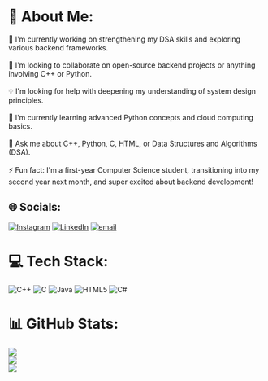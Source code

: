 # 💫 About Me:
🔭 I'm currently working on strengthening my DSA skills and exploring various backend frameworks.<br><br>🤝 I'm looking to collaborate on open-source backend projects or anything involving C++ or Python.<br><br>💡 I'm looking for help with deepening my understanding of system design principles.<br><br>🌱 I'm currently learning advanced Python concepts and cloud computing basics.<br><br>💬 Ask me about C++, Python, C, HTML, or Data Structures and Algorithms (DSA).<br><br>⚡ Fun fact: I'm a first-year Computer Science student, transitioning into my second year next month, and super excited about backend development!


## 🌐 Socials:
[![Instagram](https://img.shields.io/badge/Instagram-%23E4405F.svg?logo=Instagram&logoColor=white)](https://instagram.com/sanskar_can) [![LinkedIn](https://img.shields.io/badge/LinkedIn-%230077B5.svg?logo=linkedin&logoColor=white)](https://linkedin.com/in/SanskarShinde22) [![email](https://img.shields.io/badge/Email-D14836?logo=gmail&logoColor=white)](mailto:sanskarxcx@gmail.com) 

# 💻 Tech Stack:
![C++](https://img.shields.io/badge/c++-%2300599C.svg?style=for-the-badge&logo=c%2B%2B&logoColor=white) ![C](https://img.shields.io/badge/c-%2300599C.svg?style=for-the-badge&logo=c&logoColor=white) ![Java](https://img.shields.io/badge/java-%23ED8B00.svg?style=for-the-badge&logo=openjdk&logoColor=white) ![HTML5](https://img.shields.io/badge/html5-%23E34F26.svg?style=for-the-badge&logo=html5&logoColor=white) ![C#](https://img.shields.io/badge/c%23-%23239120.svg?style=for-the-badge&logo=csharp&logoColor=white)
# 📊 GitHub Stats:
![](https://github-readme-stats.vercel.app/api?username=sanakarthecreator&theme=dark&hide_border=false&include_all_commits=false&count_private=false)<br/>
![](https://nirzak-streak-stats.vercel.app/?user=sanakarthecreator&theme=dark&hide_border=false)<br/>
![](https://github-readme-stats.vercel.app/api/top-langs/?username=sanakarthecreator&theme=dark&hide_border=false&include_all_commits=false&count_private=false&layout=compact)


